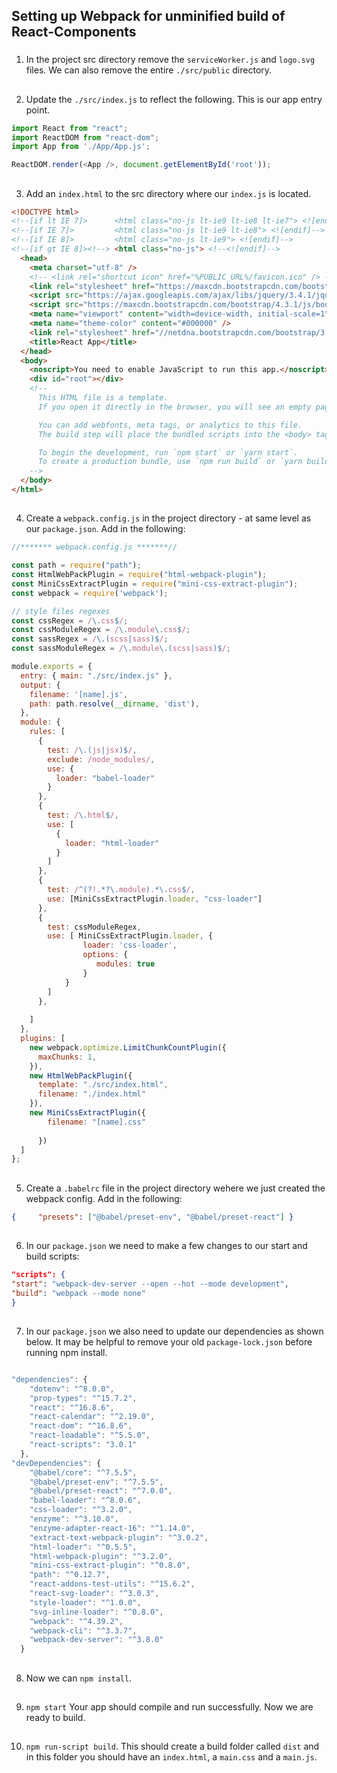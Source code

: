 ## Setting up Webpack for unminified build of React-Components
###

1. In the project src directory remove the `serviceWorker.js` and `logo.svg` files. We can also remove the entire `./src/public` directory.
###
##
###

2. Update the `./src/index.js` to reflect the following. This is our app entry point. 
```javascript
import React from "react";
import ReactDOM from "react-dom";
import App from './App/App.js';

ReactDOM.render(<App />, document.getElementById('root'));

```
###
##
###

3. Add an `index.html` to the src directory where our `index.js` is located.
```html
<!DOCTYPE html>
<!--[if lt IE 7]>      <html class="no-js lt-ie9 lt-ie8 lt-ie7"> <![endif]-->
<!--[if IE 7]>         <html class="no-js lt-ie9 lt-ie8"> <![endif]-->
<!--[if IE 8]>         <html class="no-js lt-ie9"> <![endif]-->
<!--[if gt IE 8]><!--> <html class="no-js"> <!--<![endif]-->
  <head>
    <meta charset="utf-8" />
    <!-- <link rel="shortcut icon" href="%PUBLIC_URL%/favicon.ico" /> -->
    <link rel="stylesheet" href="https://maxcdn.bootstrapcdn.com/bootstrap/4.3.1/css/bootstrap.min.css">
    <script src="https://ajax.googleapis.com/ajax/libs/jquery/3.4.1/jquery.min.js"></script>
    <script src="https://maxcdn.bootstrapcdn.com/bootstrap/4.3.1/js/bootstrap.min.js"></script>
    <meta name="viewport" content="width=device-width, initial-scale=1" />
    <meta name="theme-color" content="#000000" />
    <link rel="stylesheet" href="//netdna.bootstrapcdn.com/bootstrap/3.0.3/css/bootstrap.min.css">
    <title>React App</title>
  </head>
  <body>
    <noscript>You need to enable JavaScript to run this app.</noscript>
    <div id="root"></div>
    <!--
      This HTML file is a template.
      If you open it directly in the browser, you will see an empty page.

      You can add webfonts, meta tags, or analytics to this file.
      The build step will place the bundled scripts into the <body> tag.

      To begin the development, run `npm start` or `yarn start`.
      To create a production bundle, use `npm run build` or `yarn build`.
    -->
  </body>
</html>

```
###
##
###

4. Create a `webpack.config.js` in the project directory - at same level as our `package.json`. Add in the following:

```javascript
//******* webpack.config.js *******//

const path = require("path");
const HtmlWebPackPlugin = require("html-webpack-plugin");
const MiniCssExtractPlugin = require("mini-css-extract-plugin");
const webpack = require('webpack');

// style files regexes
const cssRegex = /\.css$/;
const cssModuleRegex = /\.module\.css$/;
const sassRegex = /\.(scss|sass)$/;
const sassModuleRegex = /\.module\.(scss|sass)$/;

module.exports = {
  entry: { main: "./src/index.js" },
  output: {
    filename: '[name].js',
    path: path.resolve(__dirname, 'dist'),
  },
  module: {
    rules: [
      {
        test: /\.(js|jsx)$/,
        exclude: /node_modules/,
        use: {
          loader: "babel-loader"
        }
      },
      {
        test: /\.html$/,
        use: [
          {
            loader: "html-loader"
          }
        ]
      },
      {
        test: /^(?!.*?\.module).*\.css$/,
        use: [MiniCssExtractPlugin.loader, "css-loader"]
      },   
      {
        test: cssModuleRegex,
        use: [ MiniCssExtractPlugin.loader, {
                loader: 'css-loader', 
                options: {
                   modules: true
                } 
            }
        ]
      },
 
    ]
  },
  plugins: [
    new webpack.optimize.LimitChunkCountPlugin({
      maxChunks: 1,
    }),
    new HtmlWebPackPlugin({
      template: "./src/index.html",
      filename: "./index.html"
    }),
    new MiniCssExtractPlugin({
        filename: "[name].css"
        
      })
  ]
};
```
###
##
###

5. Create a `.babelrc` file in the project directory wehere we just created the webpack config. Add in the following:

```json
{     "presets": ["@babel/preset-env", "@babel/preset-react"] }
```
###
##
###

6. In our `package.json` we need to make a few changes to our start and build scripts:

```json
"scripts": {
"start": "webpack-dev-server --open --hot --mode development",
"build": "webpack --mode none"
}
```
###
##
###

7. In our `package.json` we also need to update our dependencies as shown below. It may be helpful to remove your old `package-lock.json` before running npm install. 

```javascript

"dependencies": {
    "dotenv": "^8.0.0",
    "prop-types": "^15.7.2",
    "react": "^16.8.6",
    "react-calendar": "^2.19.0",
    "react-dom": "^16.8.6",
    "react-loadable": "^5.5.0",
    "react-scripts": "3.0.1"
  },
"devDependencies": {
    "@babel/core": "^7.5.5",
    "@babel/preset-env": "^7.5.5",
    "@babel/preset-react": "^7.0.0",
    "babel-loader": "^8.0.6",
    "css-loader": "^3.2.0",
    "enzyme": "^3.10.0",
    "enzyme-adapter-react-16": "^1.14.0",
    "extract-text-webpack-plugin": "^3.0.2",
    "html-loader": "^0.5.5",
    "html-webpack-plugin": "^3.2.0",
    "mini-css-extract-plugin": "^0.8.0",
    "path": "^0.12.7",
    "react-addons-test-utils": "^15.6.2",
    "react-svg-loader": "^3.0.3",
    "style-loader": "^1.0.0",
    "svg-inline-loader": "^0.8.0",
    "webpack": "^4.39.2",
    "webpack-cli": "^3.3.7",
    "webpack-dev-server": "^3.8.0"
  }

```
###
##
###

8. Now we can `npm install`.
###
##
###

9. `npm start` Your app should compile and run successfully. Now we are ready to build.
###
##
###

10. `npm run-script build`. This should create a build folder called `dist` and in this folder you should have an `index.html`, a `main.css` and a `main.js`. 

